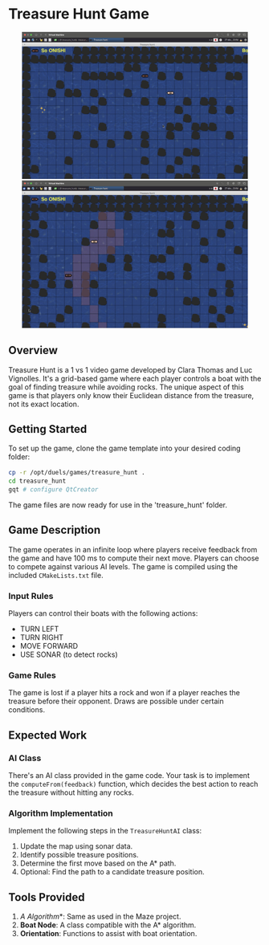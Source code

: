 # Treasure Hunt Game

<p align="center">
  <img src="https://github.com/soso0024/cpp-assignment/blob/main/treasure_hunt/images/01.png" alt="treasure hunt image 01" width="450"/>
  <img src="https://github.com/soso0024/cpp-assignment/blob/main/treasure_hunt/images/02.png" alt="treasure hunt image 02" width="450"/>
</p>

## Overview
Treasure Hunt is a 1 vs 1 video game developed by Clara Thomas and Luc Vignolles. It's a grid-based game where each player controls a boat with the goal of finding treasure while avoiding rocks. The unique aspect of this game is that players only know their Euclidean distance from the treasure, not its exact location.

## Getting Started
To set up the game, clone the game template into your desired coding folder:

```bash
cp -r /opt/duels/games/treasure_hunt .
cd treasure_hunt
gqt # configure QtCreator
```

The game files are now ready for use in the 'treasure_hunt' folder.

## Game Description
The game operates in an infinite loop where players receive feedback from the game and have 100 ms to compute their next move. Players can choose to compete against various AI levels. The game is compiled using the included `CMakeLists.txt` file.

### Input Rules
Players can control their boats with the following actions:
- TURN LEFT
- TURN RIGHT
- MOVE FORWARD
- USE SONAR (to detect rocks)

### Game Rules
The game is lost if a player hits a rock and won if a player reaches the treasure before their opponent. Draws are possible under certain conditions.

## Expected Work
### AI Class
There's an AI class provided in the game code. Your task is to implement the `computeFrom(feedback)` function, which decides the best action to reach the treasure without hitting any rocks.

### Algorithm Implementation
Implement the following steps in the `TreasureHuntAI` class:
1. Update the map using sonar data.
2. Identify possible treasure positions.
3. Determine the first move based on the A* path.
4. Optional: Find the path to a candidate treasure position.

## Tools Provided
1. **A* Algorithm**: Same as used in the Maze project.
2. **Boat Node**: A class compatible with the A* algorithm.
3. **Orientation**: Functions to assist with boat orientation.
